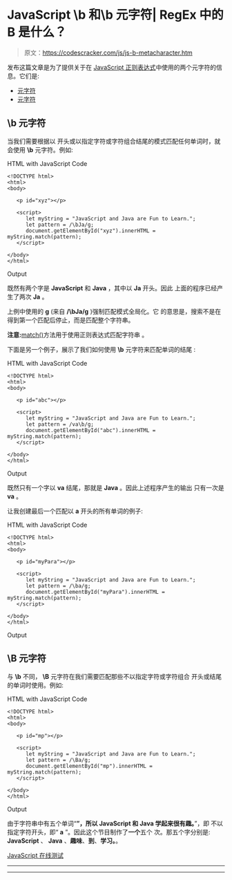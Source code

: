 # JavaScript \b 和\b 元字符| RegEx 中的 B 是什么？

> 原文：<https://codescracker.com/js/js-b-metacharacter.htm>

发布这篇文章是为了提供关于在 [JavaScript 正则表达式](/js/js-regular-expression.htm)中使用的两个元字符的信息。它们是:

*   [元字符](#a)
*   [元字符](#b)

## \b 元字符

当我们需要根据以 开头或以指定字符或字符组合结尾的模式匹配任何单词时，就会使用 **\b** 元字符。例如:

HTML with JavaScript Code

```
<!DOCTYPE html>
<html>
<body>

   <p id="xyz"></p>

   <script>
      let myString = "JavaScript and Java are Fun to Learn.";
      let pattern = /\bJa/g;
      document.getElementById("xyz").innerHTML = myString.match(pattern);
   </script>

</body>
</html>
```

Output

既然有两个字是 **JavaScript** 和 **Java** ，其中以 **Ja** 开头。因此 上面的程序已经产生了两次 **Ja** 。

上例中使用的 **g** (来自 **/\bJa/g** )强制匹配模式全局化。它 的意思是，搜索不是在得到第一个匹配后停止，而是匹配整个字符串。

**注意:**[match()](/js/js-match-string.htm)方法用于使用正则表达式匹配字符串 。

下面是另一个例子，展示了我们如何使用 **\b** 元字符来匹配单词的结尾 :

HTML with JavaScript Code

```
<!DOCTYPE html>
<html>
<body>

   <p id="abc"></p>

   <script>
      let myString = "JavaScript and Java are Fun to Learn.";
      let pattern = /va\b/g;
      document.getElementById("abc").innerHTML = myString.match(pattern);
   </script>

</body>
</html>
```

Output

既然只有一个字以 **va** 结尾，那就是 **Java** 。因此上述程序产生的输出 只有一次是 **va** 。

让我创建最后一个匹配以 **a** 开头的所有单词的例子:

HTML with JavaScript Code

```
<!DOCTYPE html>
<html>
<body>

   <p id="myPara"></p>

   <script>
      let myString = "JavaScript and Java are Fun to Learn.";
      let pattern = /\ba/g;
      document.getElementById("myPara").innerHTML = myString.match(pattern);
   </script>

</body>
</html>
```

Output

## \B 元字符

与 **\b** 不同， **\B** 元字符在我们需要匹配那些不以指定字符或字符组合 开头或结尾的单词时使用。例如:

HTML with JavaScript Code

```
<!DOCTYPE html>
<html>
<body>

   <p id="mp"></p>

   <script>
      let myString = "JavaScript and Java are Fun to Learn.";
      let pattern = /\Ba/g;
      document.getElementById("mp").innerHTML = myString.match(pattern);
   </script>

</body>
</html>
```

Output

由于字符串中有五个单词“**”，所以 JavaScript 和 Java 学起来很有趣。**”，即 不以指定字符开头，即“ **a** ”。因此这个节目制作了**一个**五个 次。那五个字分别是: **JavaScript** 、 **Java** 、**趣味**、**到**、**学习。**。

[JavaScript 在线测试](/exam/showtest.php?subid=6)

* * *

* * *